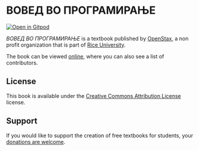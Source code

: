 # ВОВЕД ВО ПРОГРАМИРАЊЕ

[![Open in Gitpod](https://gitpod.io/button/open-in-gitpod.svg)](https://gitpod.io/from-referrer/)

_ВОВЕД ВО ПРОГРАМИРАЊЕ_ is a textbook published by [OpenStax](https://openstax.org/), a non profit organization that is part of [Rice University](https://www.rice.edu/).

The book can be viewed [online](https://github.com/cnx-user-books/cnxbook-voved-vo-programiranje/releases/latest), where you can also see a list of contributors.

## License
This book is available under the [Creative Commons Attribution License](./LICENSE) license.

## Support
If you would like to support the creation of free textbooks for students, your [donations are welcome](https://riceconnect.rice.edu/donation/support-openstax-banner).
